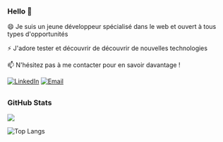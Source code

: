### Hello 👋

😄 Je suis un jeune développeur spécialisé dans le web et ouvert à tous types d'opportunités

⚡ J'adore tester et découvrir de découvrir de nouvelles technologies

📫 N'hésitez pas à me contacter pour en savoir davantage !

[![LinkedIn](https://img.shields.io/badge/LinkedIn-%230077B5.svg?style=for-the-badge&logo=linkedin&logoColor=white)](https://www.linkedin.com/in/yanis-parmentier/)
[![Email](https://img.shields.io/badge/Email-%23D14836.svg?style=for-the-badge&logo=gmail&logoColor=white)](mailto:yan.parmentier@gmail.com)

## <h3 align="left">GitHub Stats</h3>

<a href="">
  <img align="centre" src="https://github-readme-stats.vercel.app/api?username=Yanow0&count_private=true&include_all_commits=true&show_icons=true&title_color=007bff&text_color=e7e7e7&icon_color=007bff&bg_color=171c28" />
<a />
  
![Top Langs](https://github-readme-stats.vercel.app/api/top-langs/?username=Yanow0&layout=compact&title_color=007bff&text_color=e7e7e7&icon_color=007bff&bg_color=171c28)
  
